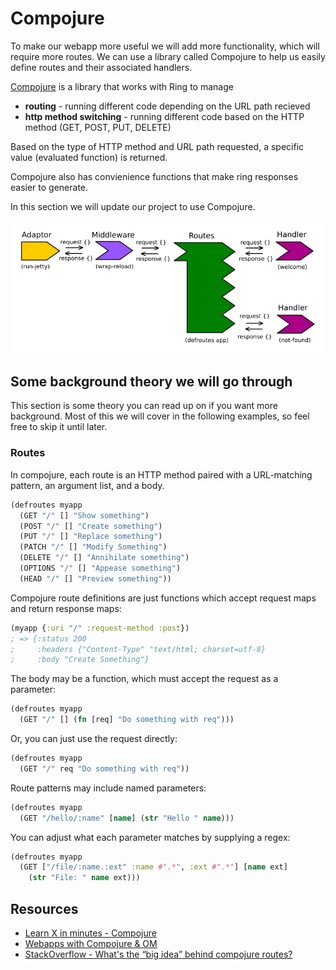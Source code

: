 # Compojure

To make our webapp more useful we will add more functionality, which will require more routes.  We can use a library called Compojure to help us easily define routes and their associated handlers.

  [Compojure](https://github.com/weavejester/compojure) is a library that works with Ring to manage
  
  * **routing** - running different code depending on the URL path recieved 
  * **http method switching** - running different code based on the HTTP method (GET, POST, PUT, DELETE)

Based on the type of HTTP method and URL path requested, a specific value (evaluated function) is returned.

Compojure also has convienience functions that make ring responses easier to generate.

In this section we will update our project to use Compojure.

![Ring - Compojure routes](../images/clojure-ring-adaptor-middleware-route--handler-overview.png)

## Some background theory we will go through 

  This section is some theory you can read up on if you want more background.  Most of this we will cover in the following examples, so feel free to skip it until later.

### Routes

In compojure, each route is an HTTP method paired with a URL-matching pattern, an argument list, and a body.

```clojure
(defroutes myapp
  (GET "/" [] "Show something")
  (POST "/" [] "Create something")
  (PUT "/" [] "Replace something")
  (PATCH "/" [] "Modify Something")
  (DELETE "/" [] "Annihilate something")
  (OPTIONS "/" [] "Appease something")
  (HEAD "/" [] "Preview something"))
```

Compojure route definitions are just functions which accept request maps and return response maps:

```clojure
(myapp {:uri "/" :request-method :post})
; => {:status 200
;     :headers {"Content-Type" "text/html; charset=utf-8}
;     :body "Create Something"}
```

The body may be a function, which must accept the request as a parameter:

```clojure
(defroutes myapp
  (GET "/" [] (fn [req] "Do something with req")))
```

Or, you can just use the request directly:

```clojure
(defroutes myapp
  (GET "/" req "Do something with req"))
```

Route patterns may include named parameters:

```clojure
(defroutes myapp
  (GET "/hello/:name" [name] (str "Hello " name)))
```

You can adjust what each parameter matches by supplying a regex:

```clojure
(defroutes myapp
  (GET ["/file/:name.:ext" :name #".*", :ext #".*"] [name ext]
    (str "File: " name ext)))
```


## Resources 

* [Learn X in minutes - Compojure](http://learnxinyminutes.com/docs/compojure/)
* [Webapps with Compojure & OM](http://zaiste.net/2014/02/web_applications_in_clojure_all_the_way_with_compojure_and_om/)
* [StackOverflow - What's the “big idea” behind compojure routes?](http://stackoverflow.com/questions/3488353/whats-the-big-idea-behind-compojure-routes)
